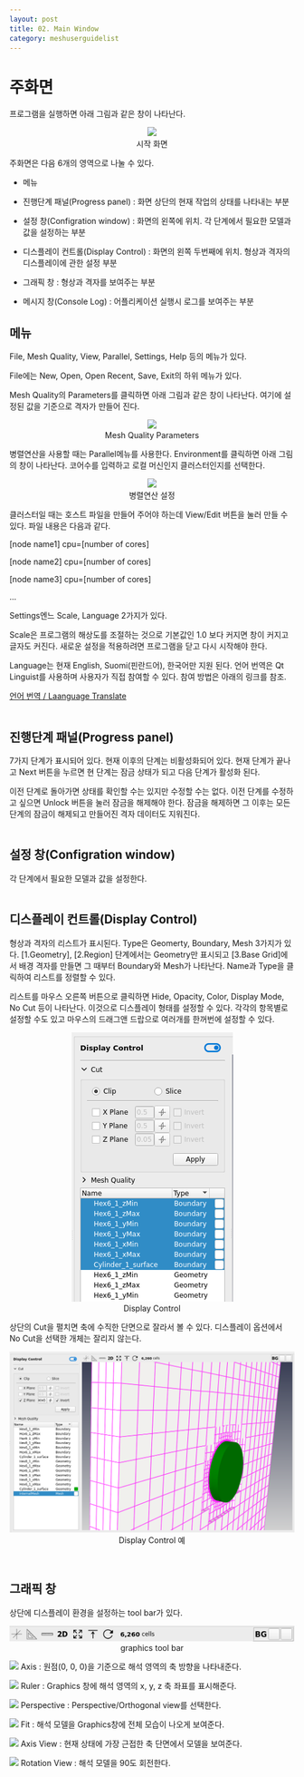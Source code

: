 ```yaml
---
layout: post
title: 02. Main Window
category: meshuserguidelist
---
```


# 주화면

프로그램을 실행하면 아래 그림과 같은 창이 나타난다.

<p style="text-align: center">
    <img src="https://github.com/nextfoam/baram-pages/raw/main/screenshots/pic/mesh_mainWindow.png"><br> 시작 화면
</p>

주화면은 다음 6개의 영역으로 나눌 수 있다.

* 메뉴

* 진행단계 패널(Progress panel) : 화면 상단의 현재 작업의 상태를 나타내는 부분
  
* 설정 창(Configration window) : 화면의 왼쪽에 위치. 각 단계에서 필요한 모델과 값을 설정하는 부분

* 디스플레이 컨트롤(Display Control) : 화면의 왼쪽 두번째에 위치. 형상과 격자의 디스플레이에 관한 설정 부분

* 그래픽 창 : 형상과 격자를 보여주는 부분
  
* 메시지 창(Console Log) : 어플리케이션 실행시 로그를 보여주는 부분

## 메뉴

File, Mesh Quality, View, Parallel, Settings, Help 등의 메뉴가 있다.

File에는 New, Open, Open Recent, Save, Exit의 하위 메뉴가 있다. 

Mesh Quality의 Parameters를 클릭하면 아래 그림과 같은 창이 나타난다. 여기에 설정된 값을 기준으로 격자가 만들어 진다.

<p style="text-align: center">
    <img src="https://github.com/nextfoam/baram-pages/raw/main/screenshots/pic/mesh_parameters.png"><br> Mesh Quality Parameters
</p>

병렬연산을 사용할 때는 Parallel메뉴를 사용한다. Environment를 클릭하면 아래 그림의 창이 나타난다. 코어수를 입력하고 로컬 머신인지 클러스터인지를 선택한다. 

<p style="text-align: center">
    <img src="https://github.com/nextfoam/baram-pages/raw/main/screenshots/pic/mesh_parallel.png"><br> 병렬연산 설정
</p>

클러스터일 때는 호스트 파일을 만들어 주어야 하는데 View/Edit 버튼을 눌러 만들 수 있다. 파일 내용은 다음과 같다.

[node name1]   cpu=[number of cores]

[node name2]   cpu=[number of cores]

[node name3]   cpu=[number of cores]

...

Settings엔느 Scale, Language 2가지가 있다.

Scale은 프로그램의 해상도를 조절하는 것으로 기본값인 1.0 보다 커지면 창이 커지고 글자도 커진다. 새로운 설정을 적용하려면 프로그램을 닫고 다시 시작해야 한다.

Language는 현재 English, Suomi(핀란드어), 한국어만 지원 된다. 언어 번역은 Qt Linguist를 사용하며 사용자가 직접 참여할 수 있다. 참여 방법은 아래의 링크를 참조.

[언어 번역 / Laanguage Translate](https://baramcfd.org/docs/internationalization/)  
<br/>

## 진행단계 패널(Progress panel)

7가지 단계가 표시되어 있다. 현재 이후의 단계는 비활성화되어 있다. 현재 단계가 끝나고 Next 버튼을 누르면 현 단계는 잠금 상태가 되고 다음 단계가 활성화 된다. 

이전 단계로 돌아가면 상태를 확인할 수는 있지만 수정할 수는 없다. 이전 단계를 수정하고 싶으면 Unlock 버튼을 눌러 잠금을 해제해야 한다. 잠금을 해제하면 그 이후는 모든 단계의 잠금이 해제되고 만들어진 격자 데이터도 지워진다.  
<br/>

## 설정 창(Configration window)

각 단계에서 필요한 모델과 값을 설정한다.  
<br/>

## 디스플레이 컨트롤(Display Control)

형상과 격자의 리스트가 표시된다. Type은 Geomerty, Boundary, Mesh 3가지가 있다. [1.Geometry], [2.Region] 단계에서는 Geometry만 표시되고 [3.Base Grid]에서 배경 격자를 만들면 그 때부터 Boundary와 Mesh가 나타난다. Name과 Type을 클릭하여 리스트를 정렬할 수 있다.

리스트를 마우스 오른쪽 버튼으로 클릭하면 Hide, Opacity, Color, Display Mode, No Cut 등이 나타난다. 이것으로 디스플레이 형태를 설정할 수 있다. 각각의 항목별로 설정할 수도 있고 마우스의 드래그앤 드랍으로 여러개를 한꺼번에 설정할 수 있다.

<p style="text-align: center">
    <img src="https://github.com/nextfoam/baram-pages/raw/main/screenshots/pic/mesh_display.png"><br> Display Control
</p>

상단의 Cut을 펼치면 축에 수직한 단면으로 잘라서 볼 수 있다. 디스플레이 옵션에서 No Cut을 선택한 개체는 잘리지 않는다.

<p style="text-align: center">
    <img src="https://github.com/nextfoam/baram-pages/raw/main/screenshots/pic/mesh_cut.png"><br> Display Control 예
</p>  
<br/>

## 그래픽 창

상단에 디스플레이 환경을 설정하는 tool bar가 있다.

<p style="text-align: center">
    <img src="https://github.com/nextfoam/baram-pages/raw/main/screenshots/pic/graphicsToolbar.png"><br> graphics tool bar
</p>
  
<p style="text-align: left">
    <img src="https://github.com/nextfoam/baram-pages/raw/main/screenshots/pic/axis.png">    Axis : 원점(0, 0, 0)을 기준으로 해석 영역의 축 방향을 나타내준다.

</p>

<p style="text-align: left">
    <img src="https://github.com/nextfoam/baram-pages/raw/main/screenshots/pic/ruler.png">    Ruler : Graphics 창에 해석 영역의 x, y, z 축 좌표를 표시해준다.

</p>

<p style="text-align: left">
    <img src="https://github.com/nextfoam/baram-pages/raw/main/screenshots/pic/perspective.png">    Perspective : Perspective/Orthogonal view를 선택한다.

</p>

<p style="text-align: left">
    <img src="https://github.com/nextfoam/baram-pages/raw/main/screenshots/pic/fit.png">    Fit : 해석 모델을 Graphics창에 전체 모습이 나오게 보여준다.

</p>

<p style="text-align: left">
    <img src="https://github.com/nextfoam/baram-pages/raw/main/screenshots/pic/viewNormal.png">    Axis View : 현재 상태에 가장 근접한 축 단면에서 모델을 보여준다.

</p>

<p style="text-align: left">
    <img src="https://github.com/nextfoam/baram-pages/raw/main/screenshots/pic/rotation.png">   Rotation View : 해석 모델을 90도 회전한다.

</p>

